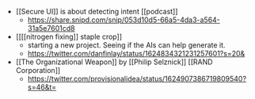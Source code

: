- [[Secure UI]] is about detecting intent [[podcast]]
    - https://share.snipd.com/snip/053d10d5-66a5-4da3-a564-31a5e7601cd8
- [[[[nitrogen fixing]] staple crop]]
    - starting a new project. Seeing if the AIs can help generate it.
    - https://twitter.com/danfinlay/status/1624834321231257601?s=20&
- [[The Organizational Weapon]] by [[Philip Selznick]] [[RAND Corporation]]
    - https://twitter.com/provisionalidea/status/1624907386719809540?s=46&t=
